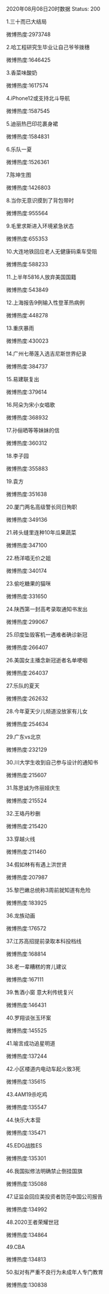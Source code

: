 2020年08月08日20时数据
Status: 200

1.三十而已大结局

微博热度:2973748

2.哈工程研究生毕业让自己爷爷拨穗

微博热度:1646425

3.香菜味酸奶

微博热度:1617574

4.iPhone12或支持北斗导航

微博热度:1587545

5.迪丽热巴印花裹身裙

微博热度:1584831

6.乐队一夏

微博热度:1526361

7.陈坤生图

微博热度:1426803

8.当你无意识摸到了背包带时

微博热度:955564

9.毛里求斯进入环境紧急状态

微博热度:655353

10.大连地铁回应老人无健康码乘车受阻

微博热度:588233

11.上半年5816人放弃美国国籍

微博热度:543849

12.上海报告9例输入性登革热病例

微博热度:448278

13.重庆暴雨

微博热度:430023

14.广州七蒂莲入选吉尼斯世界纪录

微博热度:384737

15.易建联复出

微博热度:379614

16.阿朵为宋小女唱歌

微博热度:368932

17.孙俪晒等等妹妹的信

微博热度:360312

18.李子园

微博热度:355883

19.袁方

微博热度:351638

20.厦门两名高级警长同日殉职

微博热度:349136

21.砖头缝里连种10年瓜果蔬菜

微博热度:347100

22.杨洋唱无价之姐

微博热度:340174

23.偷吃糖果的猫咪

微博热度:331650

24.陕西第一封高考录取通知书发出

微博热度:299067

25.印度坠毁客机一遇难者确诊新冠

微博热度:266407

26.美国女主播念新冠逝者名单哽咽

微博热度:264037

27.乐队的夏天

微博热度:262632

28.今年夏天少儿频道没放家有儿女

微博热度:254634

29.广东vs北京

微博热度:232129

30.川大学生收到自己参与设计的通知书

微博热度:215607

31.陈思诚为佟丽娅庆生

微博热度:215524

32.王珞丹秒删

微博热度:215420

33.穿越火线

微博热度:211460

34.假如林有有遇上洪世贤

微博热度:207987

35.黎巴嫩总统称3周前就知道有危险

微博热度:183925

36.龙族动画

微博热度:176572

37.江苏高招提前录取本科投档线

微博热度:168814

38.老一辈糟糕的育儿建议

微博热度:167111

39.售酒小窗 意大利传统复兴

微博热度:146431

40.罗翔谈张玉环案

微博热度:145525

41.喻言成功追星明道

微博热度:137244

42.小区楼道内电动车起火致3死

微博热度:135615

43.4AM19杀吃鸡

微博热度:135547

44.快乐大本营

微博热度:135471

45.EDG战胜ES

微博热度:135301

46.我国拟修法明确禁止倒挂国旗

微博热度:135088

47.证监会回应美投资者防范中国公司报告

微博热度:134992

48.2020王者荣耀世冠

微博热度:134864

49.CBA

微博热度:134813

50.拟对有严重不良行为未成年人专门教育

微博热度:130838


